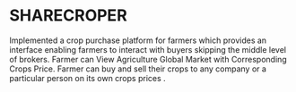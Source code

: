 # SHARECROPER
Implemented a crop purchase platform for farmers which provides an interface enabling farmers to interact with buyers skipping the middle level of brokers.
Farmer can View Agriculture Global Market with Corresponding Crops Price.
Farmer can buy and sell their crops to any company or a particular person on its  own crops prices . 
